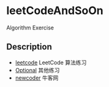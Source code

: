# leetCodeAndSoOn
Algorithm Exercise


## Description
* [leetcode]("./leetcode") LeetCode 算法练习
* [Optional]("./Optional") 其他练习
* [newcoder](./nowcoder/) 牛客网